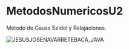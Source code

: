 # MetodosNumericosU2
Método de Gauss Seidel y Relajaciones.

![JESUSJOSENAVARRETEBACA_JAVA](https://user-images.githubusercontent.com/21239660/83376524-b88b2900-a38f-11ea-99f7-3089fadf1b6b.png)
